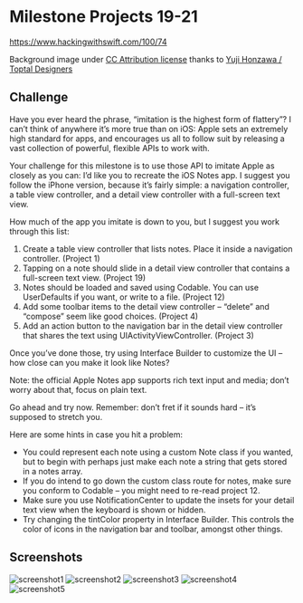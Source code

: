 # Milestone Projects 19-21

https://www.hackingwithswift.com/100/74

Background image under [CC Attribution license](https://creativecommons.org/licenses/by/3.0/legalcode) thanks to [Yuji Honzawa / Toptal Designers](https://www.toptal.com/designers/subtlepatterns/white-wall-2/)

## Challenge

Have you ever heard the phrase, “imitation is the highest form of flattery”? I can’t think of anywhere it’s more true than on iOS: Apple sets an extremely high standard for apps, and encourages us all to follow suit by releasing a vast collection of powerful, flexible APIs to work with.

Your challenge for this milestone is to use those API to imitate Apple as closely as you can: I’d like you to recreate the iOS Notes app. I suggest you follow the iPhone version, because it’s fairly simple: a navigation controller, a table view controller, and a detail view controller with a full-screen text view.

How much of the app you imitate is down to you, but I suggest you work through this list:

1. Create a table view controller that lists notes. Place it inside a navigation controller. (Project 1)
2. Tapping on a note should slide in a detail view controller that contains a full-screen text view. (Project 19)
3. Notes should be loaded and saved using Codable. You can use UserDefaults if you want, or write to a file. (Project 12)
4. Add some toolbar items to the detail view controller – “delete” and “compose” seem like good choices. (Project 4)
5. Add an action button to the navigation bar in the detail view controller that shares the text using UIActivityViewController. (Project 3)

Once you’ve done those, try using Interface Builder to customize the UI – how close can you make it look like Notes?

Note: the official Apple Notes app supports rich text input and media; don’t worry about that, focus on plain text.

Go ahead and try now. Remember: don’t fret if it sounds hard – it’s supposed to stretch you.

Here are some hints in case you hit a problem:

- You could represent each note using a custom Note class if you wanted, but to begin with perhaps just make each note a string that gets stored in a notes array.
- If you do intend to go down the custom class route for notes, make sure you conform to Codable – you might need to re-read project 12.
- Make sure you use NotificationCenter to update the insets for your detail text view when the keyboard is shown or hidden.
- Try changing the tintColor property in Interface Builder. This controls the color of icons in the navigation bar and toolbar, amongst other things.


## Screenshots

![screenshot1](screenshots/screen01.png)
![screenshot2](screenshots/screen02.png)
![screenshot3](screenshots/screen03.png)
![screenshot4](screenshots/screen04.png)
![screenshot5](screenshots/screen05.png)
